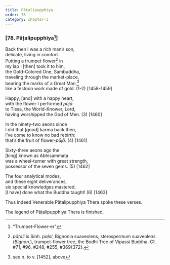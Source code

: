 ```yaml
---
title: Pāṭalipupphiya
order: 78
category: chapter-3
---
```


### \[78. Pāṭalipupphiya[^1]\]

Back then I was a rich man’s son,  
delicate, living in comfort.  
Putting a trumpet flower[^2] in  
my lap I \[then\] took it to him,  
the Gold-Colored One, Sambuddha,  
traveling through the market-place,  
bearing the marks of a Great Man,[^3]  
like a festoon work made of gold. (1-2) \[1458-1459\]

Happy, \[and\] with a happy heart,  
with the flower I performed *pūjā*  
to Tissa, the World-Knower, Lord,  
having worshipped the God of Men. (3) \[1460\]

In the ninety-two aeons since  
I did that \[good\] karma back then,  
I’ve come to know no bad rebirth:  
that’s the fruit of flower-*pūjā*. (4) \[1461\]

Sixty-three aeons ago the  
\[king\] known as Abhisammata  
was a wheel-turner with great strength,  
possessor of the seven gems. (5) \[1462\]

The four analytical modes,  
and these eight deliverances,  
six special knowledges mastered,  
\[I have\] done what the Buddha taught! (6) \[1463\]

Thus indeed Venerable Pāṭalipupphiya Thera spoke these verses.

The legend of Pāṭalipupphiya Thera is finished.

[^1]: “Trumpet-Flower-er”

[^2]: *pāṭali* is Sinh. *paḷol*, Bignonia suaveolens, sterospermum suaveolens (*Bignon.*), trumpet-flower tree, the Bodhi Tree of Vipassi Buddha. Cf. \#71, \#96, \#248, \#255, \#369{372}.

[^3]: see n. to v. \[1452\], above
